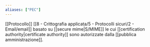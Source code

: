 ```yaml
---
aliases: ["PEC"]
---
```


[[Protocollo]] [[8 - Crittografia applicata/5 - Protocolli sicuri/2 - Email/email]] basato su [[secure mime|S/MIME]] le cui [[certification authority|certificate authority]] sono autorizzate dalla [[pubblica amministrazione]].
